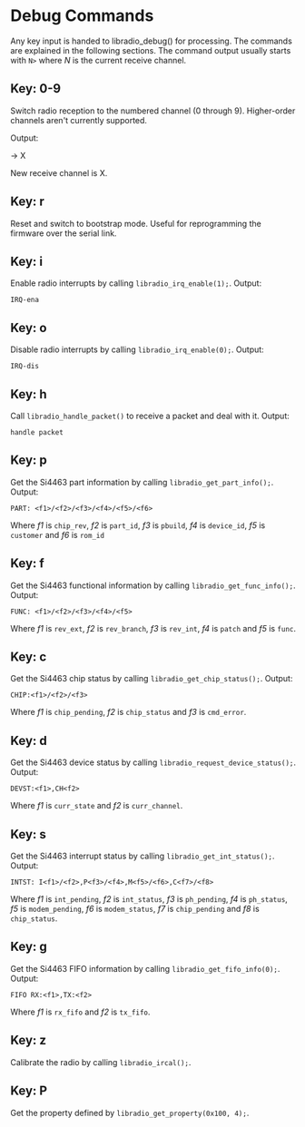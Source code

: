 
# Debug Commands

Any key input is handed to libradio\_debug() for processing.
The commands are explained in the following sections.
The command output usually starts with `N>` where *N* is the current
receive channel.

## Key: 0-9

Switch radio reception to the numbered channel (0 through 9).
Higher-order channels aren't currently supported.

Output:

   -> X

New receive channel is X.

## Key: r

Reset and switch to bootstrap mode.
Useful for reprogramming the firmware over the serial link.

## Key: i

Enable radio interrupts by calling `libradio_irq_enable(1);`.
Output:

    IRQ-ena

## Key: o

Disable radio interrupts by calling `libradio_irq_enable(0);`.
Output:

    IRQ-dis

## Key: h

Call `libradio_handle_packet()` to receive a packet and deal with it.
Output:

    handle packet

## Key: p

Get the Si4463 part information by calling `libradio_get_part_info();`.
Output:

    PART: <f1>/<f2>/<f3>/<f4>/<f5>/<f6>

Where *f1* is `chip_rev`, *f2* is `part_id`, *f3* is `pbuild`,
*f4* is `device_id`, *f5* is `customer` and *f6* is `rom_id`

## Key: f

Get the Si4463 functional information by calling
`libradio_get_func_info();`.
Output:

    FUNC: <f1>/<f2>/<f3>/<f4>/<f5>

Where *f1* is `rev_ext`, *f2* is `rev_branch`, *f3* is `rev_int`,
*f4* is `patch` and *f5* is `func`.

## Key: c

Get the Si4463 chip status by calling `libradio_get_chip_status();`.
Output:

    CHIP:<f1>/<f2>/<f3>

Where *f1* is `chip_pending`, *f2* is `chip_status` and
*f3* is `cmd_error`.

## Key: d

Get the Si4463 device status by calling `libradio_request_device_status();`.
Output:

    DEVST:<f1>,CH<f2>

Where *f1* is `curr_state` and *f2* is `curr_channel`.

## Key: s

Get the Si4463 interrupt status by calling `libradio_get_int_status();`.
Output:

    INTST: I<f1>/<f2>,P<f3>/<f4>,M<f5>/<f6>,C<f7>/<f8>

Where *f1* is `int_pending`, *f2* is `int_status`, *f3* is
`ph_pending`, *f4* is `ph_status`, *f5* is `modem_pending`, *f6*
is `modem_status`, *f7* is `chip_pending` and *f8* is `chip_status`.

## Key: g

Get the Si4463 FIFO information by calling `libradio_get_fifo_info(0);`.
Output:

    FIFO RX:<f1>,TX:<f2>

Where *f1* is `rx_fifo` and *f2* is `tx_fifo`.

## Key: z

Calibrate the radio by calling `libradio_ircal();`.

## Key: P

Get the property defined by `libradio_get_property(0x100, 4);`.
